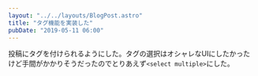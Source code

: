 ```yaml
---
layout: "../../layouts/BlogPost.astro"
title: "タグ機能を実装した"
pubDate: "2019-05-11 06:00"
---
```

投稿にタグを付けられるようにした。タグの選択はオシャレなUIにしたかったけど手間がかかりそうだったのでとりあえず`<select multiple>`にした。
